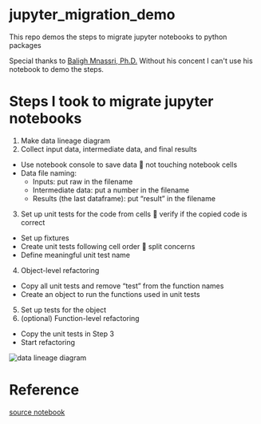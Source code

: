 # jupyter_migration_demo
This repo demos the steps to migrate jupyter notebooks to python packages

Special thanks to [Baligh Mnassri, Ph.D.](https://www.linkedin.com/in/baligh-mnassri/?locale=en_US) Without his concent I can't use his notebook to demo the steps.

# Steps I took to migrate jupyter notebooks
1. Make data lineage diagram
2. Collect input data, intermediate data, and final results
  - Use notebook console to save data  not touching notebook cells
  - Data file naming:
    * Inputs: put raw in the filename
    * Intermediate data: put a number in the filename
    * Results (the last dataframe): put “result” in the filename
3. Set up unit tests for the code from cells  verify if the copied code is correct
  - Set up fixtures
  - Create unit tests following cell order  split concerns
  - Define meaningful unit test name
4. Object-level refactoring
  - Copy all unit tests and remove “test” from the function names
  - Create an object to run the functions used in unit tests
5. Set up tests for the object
6. (optional) Function-level refactoring 
  - Copy the unit tests in Step 3 
  - Start refactoring

![data lineage diagram](https://github.com/syhsu/jupyter_migration_demo/notebooks/titanic-logistic-regression-with-python-data-lineage.png)

# Reference
[source notebook](https://www.kaggle.com/code/mnassrib/titanic-logistic-regression-with-python)
